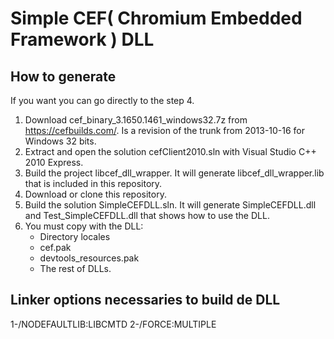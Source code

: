 # Simple CEF( Chromium Embedded Framework ) DLL

## How to generate 

If you want you can go directly to the step 4.

1. Download cef_binary_3.1650.1461_windows32.7z from https://cefbuilds.com/. Is a revision of the trunk from 2013-10-16 for Windows 32 bits.
2. Extract and open the solution cefClient2010.sln with Visual Studio C++ 2010 Express.
3. Build the project libcef_dll_wrapper. It will generate libcef_dll_wrapper.lib that is included in this repository.
4. Download or clone this repository.
5. Build the solution SimpleCEFDLL.sln. It will generate SimpleCEFDLL.dll and Test_SimpleCEFDLL.dll that shows how to use the DLL.
6. You must copy with the DLL:
	* Directory locales
	* cef.pak
	* devtools_resources.pak
	* The rest of DLLs.

## Linker options necessaries to build de DLL

1-/NODEFAULTLIB:LIBCMTD
2-/FORCE:MULTIPLE
